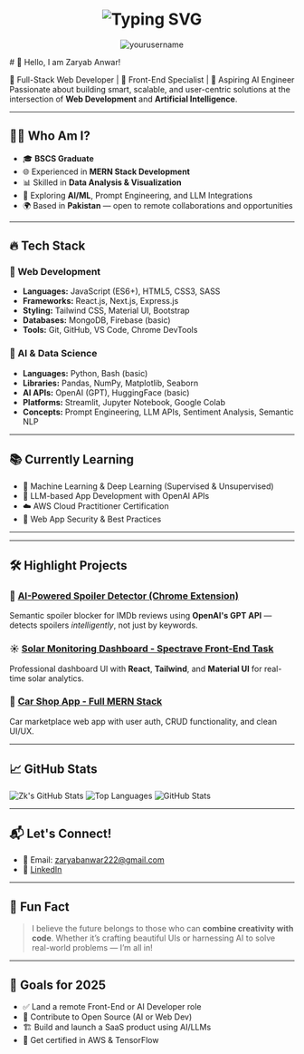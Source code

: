 
<!-- Typing animation header -->
<h1 align="center">
  <img src="https://readme-typing-svg.herokuapp.com?font=Fira+Code&duration=2500&pause=1000&color=14F7B3&center=true&vCenter=true&width=450&lines=Hi+%F0%9F%91%8B%2C+I'm+Zaryab_Anwar;MERN+Stack+%2B+AI+Developer;Passionate+about+building+smart+UIs+%26+LLM+apps!" alt="Typing SVG" />
</h1>

<p align="center">
  <img src="https://komarev.com/ghpvc/?username=yourusername&label=Profile+Views&color=0e75b6&style=flat" alt="yourusername" />
</p>
# 👋 Hello, I am Zaryab Anwar!

🔧 Full-Stack Web Developer | 🎯 Front-End Specialist | 🤖 Aspiring AI Engineer  
Passionate about building smart, scalable, and user-centric solutions at the intersection of **Web Development** and **Artificial Intelligence**.

---

## 👨‍💻 Who Am I?

- 🎓 **BSCS Graduate**  
- 🌐 Experienced in **MERN Stack Development**  
- 📊 Skilled in **Data Analysis & Visualization**  
- 🤖 Exploring **AI/ML**, Prompt Engineering, and LLM Integrations  
- 🌍 Based in **Pakistan** — open to remote collaborations and opportunities
  




---

## 🔥 Tech Stack

### 🚀 Web Development
- **Languages:** JavaScript (ES6+), HTML5, CSS3, SASS
- **Frameworks:** React.js, Next.js, Express.js
- **Styling:** Tailwind CSS, Material UI, Bootstrap
- **Databases:** MongoDB, Firebase (basic)
- **Tools:** Git, GitHub, VS Code, Chrome DevTools

### 🤖 AI & Data Science
- **Languages:** Python, Bash (basic)
- **Libraries:** Pandas, NumPy, Matplotlib, Seaborn
- **AI APIs:** OpenAI (GPT), HuggingFace (basic)
- **Platforms:** Streamlit, Jupyter Notebook, Google Colab
- **Concepts:** Prompt Engineering, LLM APIs, Sentiment Analysis, Semantic NLP

---

## 📚 Currently Learning

- 🔬 Machine Learning & Deep Learning (Supervised & Unsupervised)
- 🧠 LLM-based App Development with OpenAI APIs
- ☁️ AWS Cloud Practitioner Certification
- 🔐 Web App Security & Best Practices

---


---

## 🛠️ Highlight Projects

### 🧠 [AI-Powered Spoiler Detector (Chrome Extension)](https://github.com/ZaryabKhan222/spoiler-detector-extension)
Semantic spoiler blocker for IMDb reviews using **OpenAI's GPT API** — detects spoilers *intelligently*, not just by keywords.


### ☀️ [Solar Monitoring Dashboard - Spectrave Front-End Task](https://github.com/ZaryabKhan222/spectrave-dashboard)
Professional dashboard UI with **React**, **Tailwind**, and **Material UI** for real-time solar analytics.

### 🚗 [Car Shop App - Full MERN Stack](https://github.comZaryabKhan222/car-shop-app)
Car marketplace web app with user auth, CRUD functionality, and clean UI/UX.

---

## 📈 GitHub Stats

![Zk's GitHub Stats](https://github-readme-stats.vercel.app/api?username=ZaryabKhan222&show_icons=true&theme=radical)
![Top Languages](https://github-readme-stats.vercel.app/api/top-langs/?username=ZaryabKhan222&layout=compact&theme=radical)
![GitHub Stats](https://github-readme-stats.vercel.app/api?username=ZaryabKhan222&show_icons=true&theme=transparent)


---

## 📬 Let's Connect!

- 📧 Email: zaryabanwar222@gmail.com  
- 💼 [LinkedIn](https://www.linkedin.com/in/zaryab-anwar-758053293/)     

---

## 🧩 Fun Fact

> I believe the future belongs to those who can **combine creativity with code**. Whether it’s crafting beautiful UIs or harnessing AI to solve real-world problems — I’m all in!

---

## 🚀 Goals for 2025

- ✅ Land a remote Front-End or AI Developer role  
- 🧠 Contribute to Open Source (AI or Web Dev)  
- 🏗️ Build and launch a SaaS product using AI/LLMs  
- 📜 Get certified in AWS & TensorFlow  

